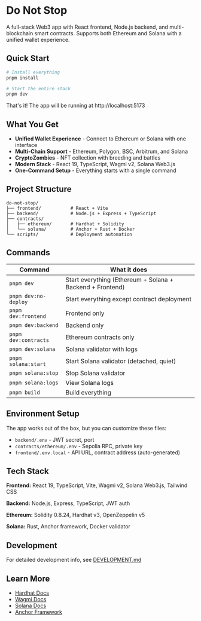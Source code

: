 # Do Not Stop

A full-stack Web3 app with React frontend, Node.js backend, and multi-blockchain smart contracts. Supports both Ethereum and Solana with a unified wallet experience.

## Quick Start

```bash
# Install everything
pnpm install

# Start the entire stack
pnpm dev
```

That's it! The app will be running at http://localhost:5173

## What You Get

- **Unified Wallet Experience** - Connect to Ethereum or Solana with one interface
- **Multi-Chain Support** - Ethereum, Polygon, BSC, Arbitrum, and Solana
- **CryptoZombies** - NFT collection with breeding and battles
- **Modern Stack** - React 19, TypeScript, Wagmi v2, Solana Web3.js
- **One-Command Setup** - Everything starts with a single command

## Project Structure

```
do-not-stop/
├── frontend/           # React + Vite
├── backend/            # Node.js + Express + TypeScript
├── contracts/
│   ├── ethereum/       # Hardhat + Solidity
│   └── solana/         # Anchor + Rust + Docker
└── scripts/            # Deployment automation
```

## Commands

| Command | What it does |
|---------|-------------|
| `pnpm dev` | Start everything (Ethereum + Solana + Backend + Frontend) |
| `pnpm dev:no-deploy` | Start everything except contract deployment |
| `pnpm dev:frontend` | Frontend only |
| `pnpm dev:backend` | Backend only |
| `pnpm dev:contracts` | Ethereum contracts only |
| `pnpm dev:solana` | Solana validator with logs |
| `pnpm solana:start` | Start Solana validator (detached, quiet) |
| `pnpm solana:stop` | Stop Solana validator |
| `pnpm solana:logs` | View Solana logs |
| `pnpm build` | Build everything |

## Environment Setup

The app works out of the box, but you can customize these files:

- `backend/.env` - JWT secret, port
- `contracts/ethereum/.env` - Sepolia RPC, private key
- `frontend/.env.local` - API URL, contract address (auto-generated)

## Tech Stack

**Frontend:** React 19, TypeScript, Vite, Wagmi v2, Solana Web3.js, Tailwind CSS

**Backend:** Node.js, Express, TypeScript, JWT auth

**Ethereum:** Solidity 0.8.24, Hardhat v3, OpenZeppelin v5

**Solana:** Rust, Anchor framework, Docker validator

## Development

For detailed development info, see [DEVELOPMENT.md](./DEVELOPMENT.md)

## Learn More

- [Hardhat Docs](https://hardhat.org/docs)
- [Wagmi Docs](https://wagmi.sh)
- [Solana Docs](https://docs.solana.com/)
- [Anchor Framework](https://www.anchor-lang.com/)
